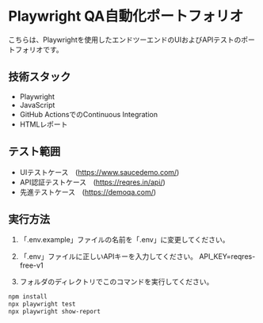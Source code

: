 # Playwright QA自動化ポートフォリオ

こちらは、Playwrightを使用したエンドツーエンドのUIおよびAPIテストのポートフォリオです。

## 技術スタック
- Playwright
- JavaScript
- GitHub ActionsでのContinuous Integration
- HTMLレポート

## テスト範囲
- UIテストケース　(https://www.saucedemo.com/)
- API認証テストケース　(https://reqres.in/api/)
- 先進テストケース　(https://demoqa.com/)

## 実行方法
1. 「.env.example」ファイルの名前を「.env」に変更してください。

2. 「.env」ファイルに正しいAPIキーを入力してください。
API_KEY=reqres-free-v1

3. フォルダのディレクトリでこのコマンドを実行してください。
```bash
npm install
npx playwright test
npx playwright show-report